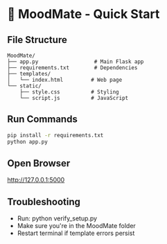 # 🤖 MoodMate - Quick Start

## File Structure
```
MoodMate/
├── app.py                  # Main Flask app
├── requirements.txt        # Dependencies  
├── templates/
│   └── index.html         # Web page
└── static/
    ├── style.css          # Styling
    └── script.js          # JavaScript
```

## Run Commands
```bash
pip install -r requirements.txt
python app.py
```

## Open Browser
http://127.0.0.1:5000

## Troubleshooting
- Run: python verify_setup.py
- Make sure you're in the MoodMate folder
- Restart terminal if template errors persist
